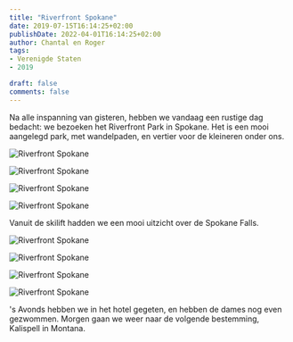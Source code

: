 ```yaml
---
title: "Riverfront Spokane"
date: 2019-07-15T16:14:25+02:00
publishDate: 2022-04-01T16:14:25+02:00
author: Chantal en Roger
tags:
- Verenigde Staten
- 2019

draft: false
comments: false
---
```


Na alle inspanning van gisteren, hebben we vandaag een rustige dag bedacht: we bezoeken het Riverfront Park in Spokane. Het is een mooi aangelegd park, met wandelpaden, en vertier voor de kleineren onder ons.

![Riverfront Spokane](./images/P1010771.JPG)

![Riverfront Spokane](./images/IMG_6171.JPG)

![Riverfront Spokane](./images/IMG_7619.JPG)

![Riverfront Spokane](./images/IMG_7635.JPG)

Vanuit de skilift hadden we een mooi uitzicht over de Spokane Falls.

![Riverfront Spokane](./images/P1010785.JPG)

![Riverfront Spokane](./images/P1010803.JPG)

![Riverfront Spokane](./images/P1010789.JPG)

![Riverfront Spokane](./images/P1010798.JPG)

's Avonds hebben we in het hotel gegeten, en hebben de dames nog even gezwommen. Morgen gaan we weer naar de volgende bestemming, Kalispell in Montana.
